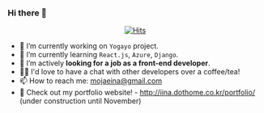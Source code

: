 ### Hi there 👋
<div align=center>
  
[![Hits](https://hits.seeyoufarm.com/api/count/incr/badge.svg?url=https%3A%2F%2Fgithub.com%2Fbangina&count_bg=%23F94974&title_bg=%23F94974&icon=&icon_color=%23D57C7C&title=hits&edge_flat=false)](https://hits.seeyoufarm.com)

</div>

- 🔭 I’m currently working on `Yogayo` project.
- 🌱 I’m currently learning `React.js`, `Azure`, `Django`. 
- 👀 I’m actively **looking for a job as a front-end developer**.
- 👯‍♀️ I'd love to have a chat with other developers over a coffee/tea!
- 📫 How to reach me: mojaeina@gmail.com
- 📍 Check out my portfolio website! - http://iina.dothome.co.kr/portfolio/ (under construction until November)

